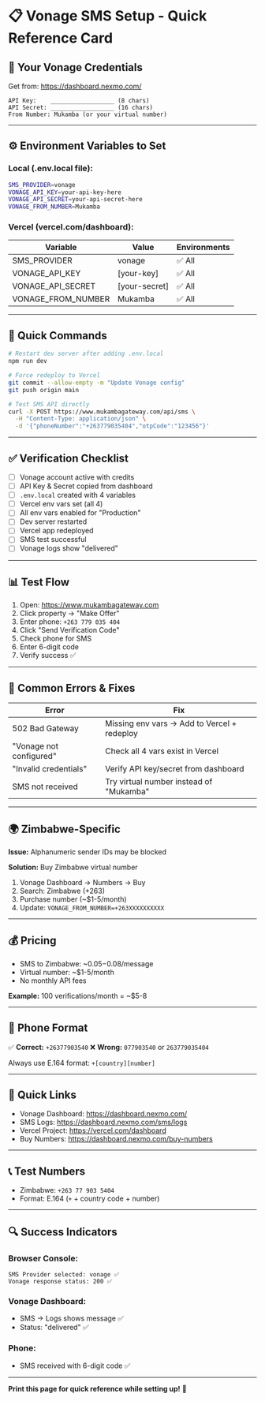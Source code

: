 # 📋 Vonage SMS Setup - Quick Reference Card

## 🔐 Your Vonage Credentials

Get from: https://dashboard.nexmo.com/

```
API Key:    __________________ (8 chars)
API Secret: __________________ (16 chars)
From Number: Mukamba (or your virtual number)
```

---

## ⚙️ Environment Variables to Set

### Local (.env.local file):
```bash
SMS_PROVIDER=vonage
VONAGE_API_KEY=your-api-key-here
VONAGE_API_SECRET=your-api-secret-here
VONAGE_FROM_NUMBER=Mukamba
```

### Vercel (vercel.com/dashboard):
| Variable | Value | Environments |
|----------|-------|--------------|
| SMS_PROVIDER | vonage | ✅ All |
| VONAGE_API_KEY | [your-key] | ✅ All |
| VONAGE_API_SECRET | [your-secret] | ✅ All |
| VONAGE_FROM_NUMBER | Mukamba | ✅ All |

---

## 🚀 Quick Commands

```bash
# Restart dev server after adding .env.local
npm run dev

# Force redeploy to Vercel
git commit --allow-empty -m "Update Vonage config"
git push origin main

# Test SMS API directly
curl -X POST https://www.mukambagateway.com/api/sms \
  -H "Content-Type: application/json" \
  -d '{"phoneNumber":"+263779035404","otpCode":"123456"}'
```

---

## ✅ Verification Checklist

- [ ] Vonage account active with credits
- [ ] API Key & Secret copied from dashboard
- [ ] `.env.local` created with 4 variables
- [ ] Vercel env vars set (all 4)
- [ ] All env vars enabled for "Production"
- [ ] Dev server restarted
- [ ] Vercel app redeployed
- [ ] SMS test successful
- [ ] Vonage logs show "delivered"

---

## 📊 Test Flow

1. Open: https://www.mukambagateway.com
2. Click property → "Make Offer"
3. Enter phone: `+263 779 035 404`
4. Click "Send Verification Code"
5. Check phone for SMS
6. Enter 6-digit code
7. Verify success ✅

---

## 🐛 Common Errors & Fixes

| Error | Fix |
|-------|-----|
| 502 Bad Gateway | Missing env vars → Add to Vercel + redeploy |
| "Vonage not configured" | Check all 4 vars exist in Vercel |
| "Invalid credentials" | Verify API key/secret from dashboard |
| SMS not received | Try virtual number instead of "Mukamba" |

---

## 🌍 Zimbabwe-Specific

**Issue:** Alphanumeric sender IDs may be blocked

**Solution:** Buy Zimbabwe virtual number
1. Vonage Dashboard → Numbers → Buy
2. Search: Zimbabwe (+263)
3. Purchase number (~$1-5/month)
4. Update: `VONAGE_FROM_NUMBER=+263XXXXXXXXXX`

---

## 💰 Pricing

- SMS to Zimbabwe: ~$0.05-$0.08/message
- Virtual number: ~$1-5/month
- No monthly API fees

**Example:** 100 verifications/month = ~$5-8

---

## 📱 Phone Format

✅ **Correct:** `+26377903540`
❌ **Wrong:** `077903540` or `263779035404`

Always use E.164 format: `+[country][number]`

---

## 🔗 Quick Links

- Vonage Dashboard: https://dashboard.nexmo.com/
- SMS Logs: https://dashboard.nexmo.com/sms/logs
- Vercel Project: https://vercel.com/dashboard
- Buy Numbers: https://dashboard.nexmo.com/buy-numbers

---

## 📞 Test Numbers

- Zimbabwe: `+263 77 903 5404`
- Format: E.164 (`+` + country code + number)

---

## 🔍 Success Indicators

### Browser Console:
```
SMS Provider selected: vonage ✅
Vonage response status: 200 ✅
```

### Vonage Dashboard:
- SMS → Logs shows message ✅
- Status: "delivered" ✅

### Phone:
- SMS received with 6-digit code ✅

---

**Print this page for quick reference while setting up!** 📄

